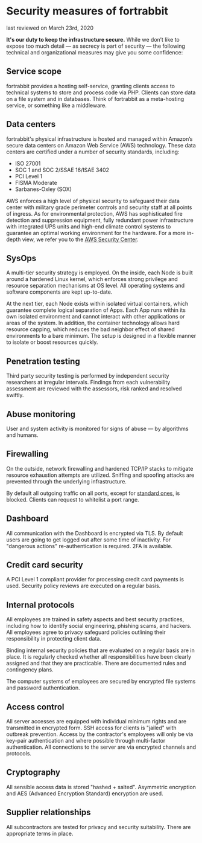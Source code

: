# Security measures of fortrabbit

last reviewed on March 23rd, 2020

**It's our duty to keep the infrastructure secure.** While we don’t like to expose too much detail — as secrecy is part of security — the following technical and organizational measures may give you some confidence:

## Service scope

fortrabbit provides a hosting self-service, granting clients access to technical systems to store and process code via PHP. Clients can store data on a file system and in databases. Think of fortrabbit as a meta-hosting service, or something like a middleware. 

## Data centers

fortrabbit's physical infrastructure is hosted and managed within Amazon’s secure data centers on Amazon Web Service (AWS) technology. These data centers are certified under a number of security standards, including: 

* ISO 27001
* SOC 1 and SOC 2/SSAE 16/ISAE 3402
* PCI Level 1
* FISMA Moderate
* Sarbanes-Oxley (SOX)

AWS enforces a high level of physical security to safeguard their data center with military grade perimeter controls and security staff at all points of ingress. As for environmental protection, AWS has sophisticated fire detection and suppression equipment, fully redundant power infrastructure with integrated UPS units and high-end climate control systems to guarantee an optimal working environment for the hardware. For a more in-depth view, we refer you to the [AWS Security Center](https://aws.amazon.com/security).

## SysOps

A multi-tier security strategy is employed. On the inside, each Node is built around a hardened Linux kernel, which enforces strong privilege and resource separation mechanisms at OS level. All operating systems and software components are kept up-to-date.

At the next tier, each Node exists within isolated virtual containers, which guarantee complete logical separation of Apps. Each App runs within its own isolated environment and cannot interact with other applications or areas of the system. In addition, the container technology allows hard resource capping, which reduces the bad neighbor effect of shared environments to a bare minimum. The setup is designed in a flexible manner to isolate or boost resources quickly.

## Penetration testing

Third party security testing is performed by independent security researchers at irregular intervals. Findings from each vulnerability assessment are reviewed with the assessors, risk ranked and resolved swiftly.

## Abuse monitoring

User and system activity is monitored for signs of abuse — by algorithms and humans.

## Firewalling

On the outside, network firewalling and hardened TCP/IP stacks to mitigate resource exhaustion attempts are utilized. Sniffing and spoofing attacks are prevented through the underlying infrastructure.

By default all outgoing traffic on all ports, except for [standard ones](https://www.fortrabbit.com/specs#firewall), is blocked. Clients can request to whitelist a port range.

## Dashboard

All communication with the Dashboard is encrypted via TLS. By default users are going to get logged out after some time of inactivity. For "dangerous actions" re-authentication is required. 2FA is available.

## Credit card security

A PCI Level 1 compliant provider for processing credit card payments is used. Security policy reviews are executed on a regular basis.

## Internal protocols

All employees are trained in safety aspects and best security practices, including how to identify social engineering, phishing scams, and hackers. All employees agree to privacy safeguard policies outlining their responsibility in protecting client data.

Binding internal security policies that are evaluated on a regular basis are in place. It is regularly checked whether all responsibilities have been clearly assigned and that they are practicable. There are documented rules and contingency plans.

The computer systems of employees are secured by encrypted file systems and password authentication.

## Access control

All server accesses are equipped with individual minimum rights and are transmitted in encrypted form. SSH access for clients is "jailed" with outbreak prevention. Access by the contractor's employees will only be via key-pair authentication and where possible through multi-factor authentication. All connections to the server are via encrypted channels and protocols.

## Cryptography

All sensible access data is stored "hashed + salted". Asymmetric encryption and AES (Advanced Encryption Standard) encryption are used.


## Supplier relationships

All subcontractors are tested for privacy and security suitability. There are appropriate terms in place.

